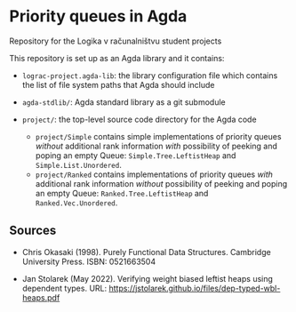 # Priority queues in Agda

Repository for the Logika v računalništvu student projects

This repository is set up as an Agda library and it contains:

* `lograc-project.agda-lib`: the library configuration file which contains
  the list of file system paths that Agda should include

* `agda-stdlib/`: Agda standard library as a git submodule

* `project/`: the top-level source code directory for the Agda code
  * `project/Simple` contains simple implementations of priority queues _without_ additional rank information _with_ possibility of peeking and poping an empty Queue: `Simple.Tree.LeftistHeap` and `Simple.List.Unordered`.
  * `project/Ranked` contains implementations of priority queues _with_ additional rank information _without_ possibility of peeking and poping an empty Queue: `Ranked.Tree.LeftistHeap` and `Ranked.Vec.Unordered`.

## Sources

- Chris Okasaki (1998). Purely Functional Data Structures. Cambridge University Press. ISBN: 0521663504

- Jan Stolarek (May 2022). Verifying weight biased leftist heaps using dependent types. URL: https://jstolarek.github.io/files/dep-typed-wbl-heaps.pdf
